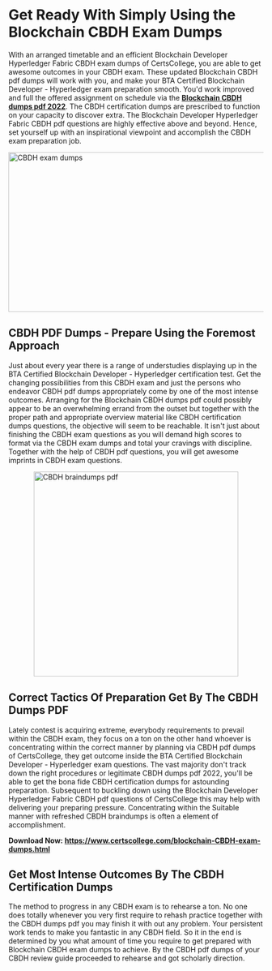 <h1><strong>Get Ready With Simply Using the Blockchain CBDH Exam Dumps&nbsp;</strong></h1>
<p><span style="font-weight: 400;">With an arranged timetable and an efficient Blockchain Developer Hyperledger Fabric CBDH exam dumps of CertsCollege, you are able to get awesome outcomes in your CBDH exam. These updated Blockchain CBDH pdf dumps will work with you, and make your BTA Certified Blockchain Developer - Hyperledger exam preparation smooth. You'd work improved and full the offered assignment on schedule via the <strong><a href="https://www.certscollege.com/blockchain-CBDH-exam-dumps.html">Blockchain CBDH dumps pdf 2022</a></strong>. The CBDH certification dumps are prescribed to function on your capacity to discover extra. The Blockchain Developer Hyperledger Fabric CBDH pdf questions are highly effective above and beyond. Hence, set yourself up with an inspirational viewpoint and accomplish the CBDH exam preparation job.&nbsp;</span></p>
<p><span style="font-weight: 400;"><img style="display: block; margin-left: auto; margin-right: auto;" src="https://i.ibb.co/CPDK3ps/Yellow-and-Blue-Initiative-Blog-Banner.png" alt="CBDH exam dumps" width="559" height="315" /></span></p>
<h2><strong>CBDH PDF Dumps - Prepare Using the Foremost Approach</strong></h2>
<p><span style="font-weight: 400;">Just about every year there is a range of understudies displaying up in the BTA Certified Blockchain Developer - Hyperledger certification test. Get the changing possibilities from this CBDH exam and just the persons who endeavor CBDH pdf dumps appropriately come by one of the most intense outcomes. Arranging for the Blockchain CBDH dumps pdf could possibly appear to be an overwhelming errand from the outset but together with the proper path and appropriate overview material like CBDH certification dumps questions, the objective will seem to be reachable. It isn't just about finishing the CBDH exam questions as you will demand high scores to format via the CBDH exam dumps and total your cravings with discipline. Together with the help of CBDH pdf questions, you will get awesome imprints in CBDH exam questions.</span></p>
<p><span style="font-weight: 400;"><a href="https://tinyurl.com/ycukjt3f"><img style="display: block; margin-left: auto; margin-right: auto;" src="https://i.ibb.co/9tMrhdY/Teacher-Appreciation-Invitation.png" alt="CBDH braindumps pdf " width="404" height="404" /></a></span></p>
<h2><strong>Correct Tactics Of Preparation Get By The CBDH Dumps PDF</strong></h2>
<p><span style="font-weight: 400;">Lately contest is acquiring extreme, everybody requirements to prevail within the CBDH exam, they focus on a ton on the other hand whoever is concentrating within the correct manner by planning via CBDH pdf dumps of CertsCollege, they get outcome inside the BTA Certified Blockchain Developer - Hyperledger exam questions. The vast majority don't track down the right procedures or legitimate CBDH dumps pdf 2022, you'll be able to get the bona fide CBDH certification dumps for astounding preparation. Subsequent to buckling down using the Blockchain Developer Hyperledger Fabric CBDH pdf questions of CertsCollege this may help with delivering your preparing pressure. Concentrating within the Suitable manner with refreshed CBDH braindumps is often a element of accomplishment.</span></p>
<p><span style="font-weight: 400;"><strong>Download Now: <a href="https://www.certscollege.com/blockchain-CBDH-exam-dumps.html">https://www.certscollege.com/blockchain-CBDH-exam-dumps.html</a></strong></span></p>
<h2><strong>Get Most Intense Outcomes By The CBDH Certification Dumps</strong></h2>
<p><span style="font-weight: 400;">The method to progress in any CBDH exam is to rehearse a ton. No one does totally whenever you very first require to rehash practice together with the CBDH dumps pdf you may finish it with out any problem. Your persistent work tends to make you fantastic in any CBDH field. So it in the end is determined by you what amount of time you require to get prepared with Blockchain CBDH exam dumps to achieve. By the CBDH pdf dumps of your CBDH review guide proceeded to rehearse and got scholarly direction.</span></p>

